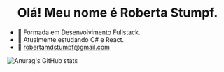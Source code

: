 <h1 align="center">Olá! Meu nome é Roberta Stumpf.</h1>


- 🔭 Formada em Desenvolvimento Fullstack.
- 🌱 Atualmente estudando C# e React.
- 💬 robertamdstumpf@gmail.com


![Anurag's GitHub stats](https://github-readme-stats.vercel.app/api?username=roberta2105&show_icons=true&theme=dark)

